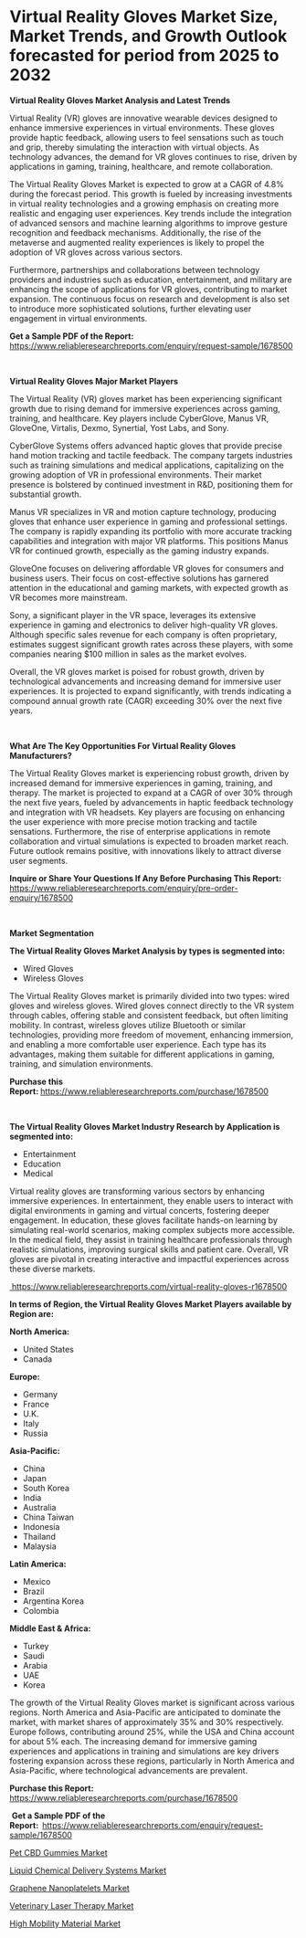 <p><h1>Virtual Reality Gloves Market Size, Market Trends, and Growth Outlook forecasted for period from 2025 to 2032</h1></p><p><strong>Virtual Reality Gloves Market Analysis and Latest Trends</strong></p>
<p><p>Virtual Reality (VR) gloves are innovative wearable devices designed to enhance immersive experiences in virtual environments. These gloves provide haptic feedback, allowing users to feel sensations such as touch and grip, thereby simulating the interaction with virtual objects. As technology advances, the demand for VR gloves continues to rise, driven by applications in gaming, training, healthcare, and remote collaboration.</p><p>The Virtual Reality Gloves Market is expected to grow at a CAGR of 4.8% during the forecast period. This growth is fueled by increasing investments in virtual reality technologies and a growing emphasis on creating more realistic and engaging user experiences. Key trends include the integration of advanced sensors and machine learning algorithms to improve gesture recognition and feedback mechanisms. Additionally, the rise of the metaverse and augmented reality experiences is likely to propel the adoption of VR gloves across various sectors.</p><p>Furthermore, partnerships and collaborations between technology providers and industries such as education, entertainment, and military are enhancing the scope of applications for VR gloves, contributing to market expansion. The continuous focus on research and development is also set to introduce more sophisticated solutions, further elevating user engagement in virtual environments.</p></p>
<p><strong>Get a Sample PDF of the Report:&nbsp;</strong> <a href="https://www.reliableresearchreports.com/enquiry/request-sample/1678500?utm_campaign=24&utm_medium=2&utm_source=Github&utm_content=ia&utm_term=24032025&utm_id=virtual-reality-gloves">https://www.reliableresearchreports.com/enquiry/request-sample/1678500</a></p>
<p>&nbsp;</p>
<p><strong>Virtual Reality Gloves Major Market Players</strong></p>
<p><p>The Virtual Reality (VR) gloves market has been experiencing significant growth due to rising demand for immersive experiences across gaming, training, and healthcare. Key players include CyberGlove, Manus VR, GloveOne, Virtalis, Dexmo, Synertial, Yost Labs, and Sony. </p><p>CyberGlove Systems offers advanced haptic gloves that provide precise hand motion tracking and tactile feedback. The company targets industries such as training simulations and medical applications, capitalizing on the growing adoption of VR in professional environments. Their market presence is bolstered by continued investment in R&D, positioning them for substantial growth.</p><p>Manus VR specializes in VR and motion capture technology, producing gloves that enhance user experience in gaming and professional settings. The company is rapidly expanding its portfolio with more accurate tracking capabilities and integration with major VR platforms. This positions Manus VR for continued growth, especially as the gaming industry expands.</p><p>GloveOne focuses on delivering affordable VR gloves for consumers and business users. Their focus on cost-effective solutions has garnered attention in the educational and gaming markets, with expected growth as VR becomes more mainstream.</p><p>Sony, a significant player in the VR space, leverages its extensive experience in gaming and electronics to deliver high-quality VR gloves. Although specific sales revenue for each company is often proprietary, estimates suggest significant growth rates across these players, with some companies nearing $100 million in sales as the market evolves.</p><p>Overall, the VR gloves market is poised for robust growth, driven by technological advancements and increasing demand for immersive user experiences. It is projected to expand significantly, with trends indicating a compound annual growth rate (CAGR) exceeding 30% over the next five years.</p></p>
<p>&nbsp;</p>
<p><strong>What Are The Key Opportunities For Virtual Reality Gloves Manufacturers?</strong></p>
<p><p>The Virtual Reality Gloves market is experiencing robust growth, driven by increased demand for immersive experiences in gaming, training, and therapy. The market is projected to expand at a CAGR of over 30% through the next five years, fueled by advancements in haptic feedback technology and integration with VR headsets. Key players are focusing on enhancing the user experience with more precise motion tracking and tactile sensations. Furthermore, the rise of enterprise applications in remote collaboration and virtual simulations is expected to broaden market reach. Future outlook remains positive, with innovations likely to attract diverse user segments.</p></p>
<p><strong>Inquire or Share Your Questions If Any Before Purchasing This Report:</strong> <a href="https://www.reliableresearchreports.com/enquiry/pre-order-enquiry/1678500?utm_campaign=24&utm_medium=2&utm_source=Github&utm_content=ia&utm_term=24032025&utm_id=virtual-reality-gloves">https://www.reliableresearchreports.com/enquiry/pre-order-enquiry/1678500</a></p>
<p>&nbsp;</p>
<p><strong>Market Segmentation</strong></p>
<p><strong>The Virtual Reality Gloves Market Analysis by types is segmented into:</strong></p>
<p><ul><li>Wired Gloves</li><li>Wireless Gloves</li></ul></p>
<p><p>The Virtual Reality Gloves market is primarily divided into two types: wired gloves and wireless gloves. Wired gloves connect directly to the VR system through cables, offering stable and consistent feedback, but often limiting mobility. In contrast, wireless gloves utilize Bluetooth or similar technologies, providing more freedom of movement, enhancing immersion, and enabling a more comfortable user experience. Each type has its advantages, making them suitable for different applications in gaming, training, and simulation environments.</p></p>
<p><strong>Purchase this Report:&nbsp;</strong><a href="https://www.reliableresearchreports.com/purchase/1678500?utm_campaign=24&utm_medium=2&utm_source=Github&utm_content=ia&utm_term=24032025&utm_id=virtual-reality-gloves">https://www.reliableresearchreports.com/purchase/1678500</a></p>
<p>&nbsp;</p>
<p><strong>The Virtual Reality Gloves Market Industry Research by Application is segmented into:</strong></p>
<p><ul><li>Entertainment</li><li>Education</li><li>Medical</li></ul></p>
<p><p>Virtual reality gloves are transforming various sectors by enhancing immersive experiences. In entertainment, they enable users to interact with digital environments in gaming and virtual concerts, fostering deeper engagement. In education, these gloves facilitate hands-on learning by simulating real-world scenarios, making complex subjects more accessible. In the medical field, they assist in training healthcare professionals through realistic simulations, improving surgical skills and patient care. Overall, VR gloves are pivotal in creating interactive and impactful experiences across these diverse markets.</p></p>
<p><a href="https://www.reliableresearchreports.com/virtual-reality-gloves-r1678500?utm_campaign=24&utm_medium=2&utm_source=Github&utm_content=ia&utm_term=24032025&utm_id=virtual-reality-gloves">&nbsp;https://www.reliableresearchreports.com/virtual-reality-gloves-r1678500</a></p>
<p><strong>In terms of Region, the Virtual Reality Gloves Market Players available by Region are:</strong></p>
<p>
    <p> <strong> North America: </strong>
        <ul>
            <li>United States</li>
            <li>Canada</li>
        </ul>
        </p> 
    <p> <strong> Europe: </strong>
        <ul>
            <li>Germany</li>
            <li>France</li>
            <li>U.K.</li>
            <li>Italy</li>
            <li>Russia</li>
        </ul>
        </p> 
    <p> <strong> Asia-Pacific: </strong>
        <ul>
            <li>China</li>
            <li>Japan</li>
            <li>South Korea</li>
            <li>India</li>
            <li>Australia</li>
            <li>China Taiwan</li>
            <li>Indonesia</li>
            <li>Thailand</li>
            <li>Malaysia</li>
        </ul>
        </p> 
    <p> <strong> Latin America: </strong>
        <ul>
            <li>Mexico</li>
            <li>Brazil</li>
            <li>Argentina Korea</li>
            <li>Colombia</li>
        </ul>
        </p> 
    <p> <strong> Middle East & Africa: </strong>
        <ul>
            <li>Turkey</li>
            <li>Saudi</li>
            <li>Arabia</li>
            <li>UAE</li>
            <li>Korea</li>
        </ul>
    </p>
    </p>
<p><p>The growth of the Virtual Reality Gloves market is significant across various regions. North America and Asia-Pacific are anticipated to dominate the market, with market shares of approximately 35% and 30% respectively. Europe follows, contributing around 25%, while the USA and China account for about 5% each. The increasing demand for immersive gaming experiences and applications in training and simulations are key drivers fostering expansion across these regions, particularly in North America and Asia-Pacific, where technological advancements are prevalent.</p></p>
<p><strong>Purchase this Report: </strong><a href="https://www.reliableresearchreports.com/purchase/1678500?utm_campaign=24&utm_medium=2&utm_source=Github&utm_content=ia&utm_term=24032025&utm_id=virtual-reality-gloves">https://www.reliableresearchreports.com/purchase/1678500</a></p>
<p>&nbsp;<strong>Get a Sample PDF of the Report:&nbsp;&nbsp;</strong><a href="https://www.reliableresearchreports.com/enquiry/request-sample/1678500?utm_campaign=24&utm_medium=2&utm_source=Github&utm_content=ia&utm_term=24032025&utm_id=virtual-reality-gloves">https://www.reliableresearchreports.com/enquiry/request-sample/1678500</a></p>
<p><strong></strong></p>
<p><p><a href="https://github.com/thanenegenqa/Market-Research-Report-List-1/blob/main/pet-cbd-gummies-market.md?utm_campaign=24&utm_medium=2&utm_source=Github&utm_content=ia&utm_term=24032025&utm_id=virtual-reality-gloves">Pet CBD Gummies Market</a></p><p><a href="https://github.com/syskamazucqa/Market-Research-Report-List-1/blob/main/liquid-chemical-delivery-systems-market.md?utm_campaign=24&utm_medium=2&utm_source=Github&utm_content=ia&utm_term=24032025&utm_id=virtual-reality-gloves">Liquid Chemical Delivery Systems Market</a></p><p><a href="https://github.com/cezilfinerv9/Market-Research-Report-List-1/blob/main/graphene-nanoplatelets-market.md?utm_campaign=24&utm_medium=2&utm_source=Github&utm_content=ia&utm_term=24032025&utm_id=virtual-reality-gloves">Graphene Nanoplatelets Market</a></p><p><a href="https://github.com/cachaskluwe/Market-Research-Report-List-1/blob/main/veterinary-laser-therapy-market.md?utm_campaign=24&utm_medium=2&utm_source=Github&utm_content=ia&utm_term=24032025&utm_id=virtual-reality-gloves">Veterinary Laser Therapy Market</a></p><p><a href="https://github.com/lelkohydesyj/Market-Research-Report-List-1/blob/main/high-mobility-material-market.md?utm_campaign=24&utm_medium=2&utm_source=Github&utm_content=ia&utm_term=24032025&utm_id=virtual-reality-gloves">High Mobility Material Market</a></p></p>